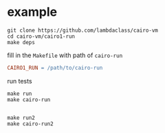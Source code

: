 # example

```shell
git clone https://github.com/lambdaclass/cairo-vm
cd cairo-vm/cairo1-run
make deps
```

fill in the `Makefile` with path of `cairo-run`

```makefile
CAIRO1_RUN = /path/to/cairo-run
```

run tests

```shell
make run
make cairo-run


make run2
make cairo-run2
```
